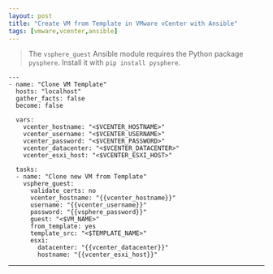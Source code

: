 ```yaml
---
layout: post
title: "Create VM from Template in VMware vCenter with Ansible"
tags: [vmware,vcenter,ansible]
---
```


> The `vsphere_guest` Ansible module requires the Python package `pysphere`. Install it with `pip install pysphere`.

```
---
- name: "Clone VM Template"
  hosts: "localhost"
  gather_facts: false
  become: false

  vars:
    vcenter_hostname: "<$VCENTER_HOSTNAME>"
    vcenter_username: "<$VCENTER_USERNAME>"
    vcenter_password: "<$VCENTER_PASSWORD>"
    vcenter_datacenter: "<$VCENTER_DATACENTER>"
    vcenter_esxi_host: "<$VCENTER_ESXI_HOST>"

  tasks:
  - name: "Clone new VM from Template"
    vsphere_guest:
      validate_certs: no
      vcenter_hostname: "{{vcenter_hostname}}"
      username: "{{vcenter_username}}"
      password: "{{vsphere_password}}"
      guest: "<$VM_NAME>"
      from_template: yes
      template_src: "<$TEMPLATE_NAME>"
      esxi:
        datacenter: "{{vcenter_datacenter}}"
        hostname: "{{vcenter_esxi_host}}"
```

---
